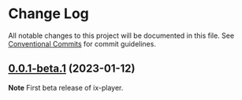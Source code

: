 # Change Log

All notable changes to this project will be documented in this file.
See [Conventional Commits](https://conventionalcommits.org) for commit guidelines.

## [0.0.1-beta.1](https://github.com/imgix/ix-elements/packages/@imgix/ix-player@0.0.0-beta.1) (2023-01-12)

**Note** First beta release of ix-player.
